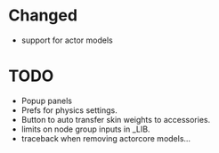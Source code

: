 # Changed
- support for actor models

# TODO
- Popup panels
- Prefs for physics settings.
- Button to auto transfer skin weights to accessories.
- limits on node group inputs in _LIB.
- traceback when removing actorcore models...

